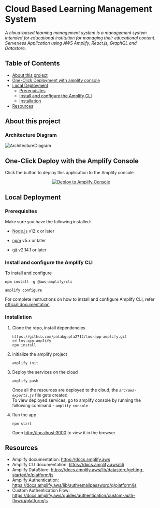 # Cloud Based Learning Management System

_A cloud-based learning management system is a management system intended for educational institution for managing their educational content.  
Serverless Application using AWS Amplify, React.js, GraphQL and Datastore._

## Table of Contents

- [About this project ](#about-this-project)
- [One-Click Deployment with amplify console](#one-click-deploy-with-the-amplify-console)
- [Local Deployment](#local-deployment)
  - [Prerequisites](#prerequisites)
  - [Install and configure the Amplify CLI](#install-and-configure-the-amplify-cli)
  - [Installation](#installation)
- [Resources](#resources)

## About this project

### Architecture Diagram

<img width="auto" alt="ArchitectureDiagram" src="https://user-images.githubusercontent.com/61227144/121209864-d63f7800-c898-11eb-9a6f-773a13e34f37.png">

## One-Click Deploy with the Amplify Console

Click the button to deploy this application to the Amplify console.

<p align="center">
    <a href="https://console.aws.amazon.com/amplify/home#/deploy?repo=https://github.com/palakgupta2712/lms-app-amplify" target="_blank">
        <img src="https://oneclick.amplifyapp.com/button.svg" alt="Deploy to Amplify Console">
    </a>
</p>

## Local Deployment

### Prerequisites

Make sure you have the following installed:

- [Node.js](https://nodejs.org/en/) v12.x or later

- [npm](https://www.npmjs.com/) v5.x or later

- [git](https://git-scm.com/) v2.14.1 or later

### Install and configure the Amplify CLI

To install and configure

```
npm install -g @aws-amplify/cli

amplify configure
```

For complete instructions on how to install and configure Amplify CLI, refer [official documentation](https://docs.amplify.aws/start/getting-started/installation/q/integration/react)

### Installation

1. Clone the repo, install dependencies

   ```
   https://github.com/palakgupta2712/lms-app-amplify.git
   cd lms-app-amplify
   npm install
   ```

2. Initialize the amplify project

   ```
   amplify init
   ```

3. Deploy the services on the cloud

   ```
   amplify push
   ```

   Once all the resources are deployed to the cloud, the _`src/aws-exports.js`_ file gets created.  
   To view deployed services, go to amplify console by running the following command:- `amplify console`

4. Run the app
   ```
   npm start
   ```
   Open [http://localhost:3000](http://localhost:3000) to view it in the browser.

## Resources

- Amplify documentation: https://docs.amplify.aws
- Amplify CLI documentation: https://docs.amplify.aws/cli
- Amplify DataStore: https://docs.amplify.aws/lib/datastore/getting-started/q/platform/js
- Amplify Authentication: https://docs.amplify.aws/lib/auth/emailpassword/q/platform/js
- Custom Authentication Flow: https://docs.amplify.aws/guides/authentication/custom-auth-flow/q/platform/js

